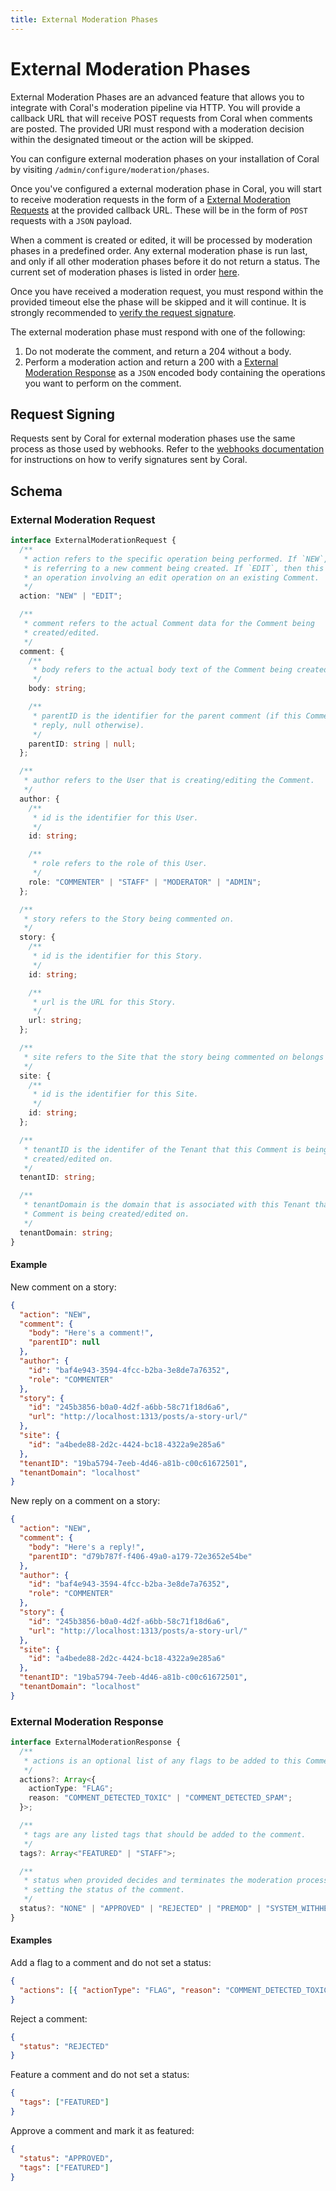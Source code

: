 ```yaml
---
title: External Moderation Phases
---
```


# External Moderation Phases

External Moderation Phases are an advanced feature that allows you to integrate with Coral's moderation pipeline via HTTP. You will provide a callback URL that will receive POST requests from Coral when comments are posted. The provided URl must respond with a moderation decision within the designated timeout or the action will be skipped.

You can configure external moderation phases on your installation of Coral by
visiting `/admin/configure/moderation/phases`.

Once you've configured a external moderation phase in Coral, you will start to
receive moderation requests in the form of a
[External Moderation Requests](#external-moderation-request) at the provided
callback URL. These will be in the form of `POST` requests with a `JSON`
payload.

When a comment is created or edited, it will be processed by moderation phases in
a predefined order. Any external moderation phase is run last, and only if all
other moderation phases before it do not return a status. The current set of
moderation phases is listed in order [here](https://github.com/sfstandard/talk/blob/main/server/src/core/server/services/comments/pipeline/phases/index.ts).

Once you have received a moderation request, you must respond within the
provided timeout else the phase will be skipped and it will continue. It is
strongly recommended to [verify the request signature](#request-signing).

The external moderation phase must respond with one of the following:

1. Do not moderate the comment, and return a 204 without a body.
2. Perform a moderation action and return a 200 with a [External Moderation Response](#external-moderation-response)
   as a `JSON` encoded body containing the operations you want to perform on the
   comment.

## Request Signing

Requests sent by Coral for external moderation phases use the same process as
those used by webhooks. Refer to the [webhooks documentation](/webhooks)
for instructions on how to verify signatures sent by Coral.

## Schema

### External Moderation Request

```ts
interface ExternalModerationRequest {
  /**
   * action refers to the specific operation being performed. If `NEW`, this
   * is referring to a new comment being created. If `EDIT`, then this refers to
   * an operation involving an edit operation on an existing Comment.
   */
  action: "NEW" | "EDIT";

  /**
   * comment refers to the actual Comment data for the Comment being
   * created/edited.
   */
  comment: {
    /**
     * body refers to the actual body text of the Comment being created/edited.
     */
    body: string;

    /**
     * parentID is the identifier for the parent comment (if this Comment is a
     * reply, null otherwise).
     */
    parentID: string | null;
  };

  /**
   * author refers to the User that is creating/editing the Comment.
   */
  author: {
    /**
     * id is the identifier for this User.
     */
    id: string;

    /**
     * role refers to the role of this User.
     */
    role: "COMMENTER" | "STAFF" | "MODERATOR" | "ADMIN";
  };

  /**
   * story refers to the Story being commented on.
   */
  story: {
    /**
     * id is the identifier for this Story.
     */
    id: string;

    /**
     * url is the URL for this Story.
     */
    url: string;
  };

  /**
   * site refers to the Site that the story being commented on belongs to.
   */
  site: {
    /**
     * id is the identifier for this Site.
     */
    id: string;
  };

  /**
   * tenantID is the identifer of the Tenant that this Comment is being
   * created/edited on.
   */
  tenantID: string;

  /**
   * tenantDomain is the domain that is associated with this Tenant that this
   * Comment is being created/edited on.
   */
  tenantDomain: string;
}
```

#### Example

New comment on a story:

```json
{
  "action": "NEW",
  "comment": {
    "body": "Here's a comment!",
    "parentID": null
  },
  "author": {
    "id": "baf4e943-3594-4fcc-b2ba-3e8de7a76352",
    "role": "COMMENTER"
  },
  "story": {
    "id": "245b3856-b0a0-4d2f-a6bb-58c71f18d6a6",
    "url": "http://localhost:1313/posts/a-story-url/"
  },
  "site": {
    "id": "a4bede88-2d2c-4424-bc18-4322a9e285a6"
  },
  "tenantID": "19ba5794-7eeb-4d46-a81b-c00c61672501",
  "tenantDomain": "localhost"
}
```

New reply on a comment on a story:

```json
{
  "action": "NEW",
  "comment": {
    "body": "Here's a reply!",
    "parentID": "d79b787f-f406-49a0-a179-72e3652e54be"
  },
  "author": {
    "id": "baf4e943-3594-4fcc-b2ba-3e8de7a76352",
    "role": "COMMENTER"
  },
  "story": {
    "id": "245b3856-b0a0-4d2f-a6bb-58c71f18d6a6",
    "url": "http://localhost:1313/posts/a-story-url/"
  },
  "site": {
    "id": "a4bede88-2d2c-4424-bc18-4322a9e285a6"
  },
  "tenantID": "19ba5794-7eeb-4d46-a81b-c00c61672501",
  "tenantDomain": "localhost"
}
```

### External Moderation Response

```ts
interface ExternalModerationResponse {
  /**
   * actions is an optional list of any flags to be added to this Comment.
   */
  actions?: Array<{
    actionType: "FLAG";
    reason: "COMMENT_DETECTED_TOXIC" | "COMMENT_DETECTED_SPAM";
  }>;

  /**
   * tags are any listed tags that should be added to the comment.
   */
  tags?: Array<"FEATURED" | "STAFF">;

  /**
   * status when provided decides and terminates the moderation process by
   * setting the status of the comment.
   */
  status?: "NONE" | "APPROVED" | "REJECTED" | "PREMOD" | "SYSTEM_WITHHELD";
}
```

#### Examples

Add a flag to a comment and do not set a status:

```json
{
  "actions": [{ "actionType": "FLAG", "reason": "COMMENT_DETECTED_TOXIC" }]
}
```

Reject a comment:

```json
{
  "status": "REJECTED"
}
```

Feature a comment and do not set a status:

```json
{
  "tags": ["FEATURED"]
}
```

Approve a comment and mark it as featured:

```json
{
  "status": "APPROVED",
  "tags": ["FEATURED"]
}
```

